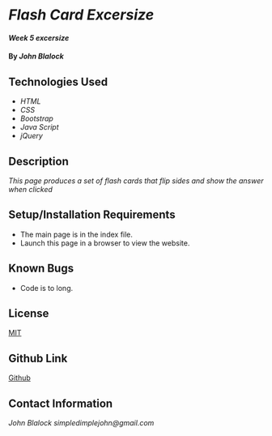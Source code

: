 # _Flash Card Excersize_

#### _Week 5 excersize_

#### By _**John Blalock**_

## Technologies Used

* _HTML_
* _CSS_
* _Bootstrap_
* _Java Script_
* _jQuery_

## Description

_This page produces a set of flash cards that flip sides and show the answer when clicked_

## Setup/Installation Requirements

* The main page is in the index file.
* Launch this page in a browser to view the website.

## Known Bugs

* Code is to long.

## License

[MIT](https://opensource.org/licenses/MIT)

## Github Link

[Github](https://simpledimplejohn.github.io/Flash_Cards/)

## Contact Information

_John Blalock simpledimplejohn@gmail.com_